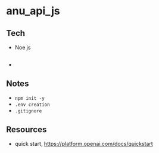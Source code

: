 # anu_api_js


## Tech 
- Noe js

## 
- 


## Notes
- `npm init -y`
- `.env creation`
- `.gitignore`


## Resources
- quick start, https://platform.openai.com/docs/quickstart
